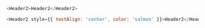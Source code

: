```js
<Header2>Header2</Header2>
```

```js
<Header2 style={{ textAlign: 'center', color: 'salmon' }}>Header2</Header2>
```
